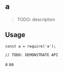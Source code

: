 # `a`

> TODO: description

## Usage

```
const a = require('a');

// TODO: DEMONSTRATE API
```

a
aa
